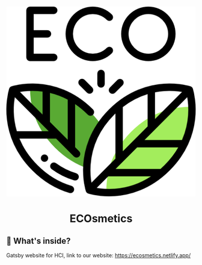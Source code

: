  <p align="center">
  <a href="https://ecosmetics.netlify.app/">
    <img alt="Ecosmetics" src="https://github.com/Petra2121/Ecosmetics/blob/master/eco.png" />
  </a>
 </p>
<h1 align="center">
   ECOsmetics
</h1>


## 🧐 What's inside?
Gatsby website for HCI, link to our website: https://ecosmetics.netlify.app/
